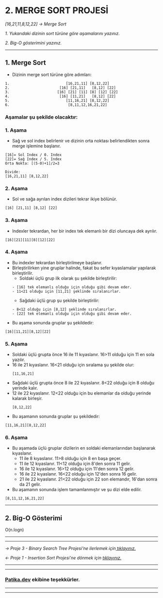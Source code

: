 # **2. MERGE SORT PROJESİ**
*[16,21,11,8,12,22] -> Merge Sort*

*1.* *Yukarıdaki dizinin sort türüne göre aşamalarını yazınız.*

*2.* *Big-O gösterimini yazınız.*

---
## 1. **Merge Sort**
* Dizinin merge sort türüne göre adımları:
```
1.                          [16,21,11] [8,12,22]
2.                       [16] [21,11]   [8,12] [22]
3.                      [16] [21] [11] [8] [12] [22]
4.                       [16] [11,21]   [8,12] [22]
5.                          [11,16,21] [8,12,22]
6.                           [8,11,12,16,21,22]
```

### **Aşamalar şu şekilde olacaktır:**
### **1. Aşama**
* Sağ ve sol index belirlenir ve dizinin orta noktası belirlendikten sonra merge işlemine başlanır.
```
[16]= Sol Index / 0. Index
[22]= Sağ Index / 5. Index
Orta Nokta: [(5-0)+1]/2=3

Divide:
[16,21,11] [8,12,22]
```
### **2. Aşama**
* Sol ve sağa ayrılan index dizileri tekrar ikiye bölünür.
```
[16] [21,11] [8,12] [22]
```
### **3. Aşama**
* Indexler tekrardan, her bir index tek elemanlı bir dizi oluncaya dek ayrılır.
```
[16][21][11][8][12][22]
```
### **4. Aşama**
* Bu indexler tekrardan birleştirilmeye başlanır.
* Birleştirilirken yine gruplar halinde, fakat bu sefer kıyaslamalar yapılarak birleştirilir.
    * Soldaki üçlü grup ilk olarak şu şekilde birleştirilir:
    ```
    - [16] tek elemanlı olduğu için olduğu gibi devam eder.
    - 11<21 olduğu için [11,21] şeklinde sıralanırlar.
    ```
    * Sağdaki üçlü grup şu şekilde birleştirilir:
    ```
    - 8<12 olduğu için [8,12] şeklinde sıralanırlar.
    - [22] tek elemanlı olduğu için olduğu gibi devam eder.
    ```
* Bu aşama sonunda gruplar şu şekildedir:
```
[16][11,21][8,12][22]
```
### **5. Aşama**
* Soldaki üçlü grupta önce 16 ile 11 kıyaslanır. 16>11 olduğu için 11 en sola yazılır.
* 16 ile 21 kıyaslanır. 16<21 olduğu için sıralama şu şekilde olur:
    ```
    [11,16,21]
    ```
* Sağdaki üçlü grupta önce 8 ile 22 kıyaslanır. 8<22 olduğu için 8 olduğu yerinde kalır.
* 12 ile 22 kıyaslanır. 12<22 olduğu için bu elemanlar da olduğu yerinde kalarak birleşir.
    ```
    [8,12,22]
    ```
* Bu aşamanın sonunda gruplar şu şekildedir:
```
[11,16,21][8,12,22]
```
### **6. Aşama**
* Bu aşamada üçlü gruplar dizilerin en soldaki elemanlarından başlanarak kıyaslanır.
    * 11 ile 8 kıyaslanır. 11>8 olduğu için 8 en başa geçer.
    * 11 ile 12 kıyaslanır. 11<12 olduğu için 8'den sonra 11 gelir.
    * 16 ile 12 kıyaslanır. 16>12 olduğu için 11'den sonra 12 gelir.
    * 16 ile 22 kıyaslanır. 16<22 olduğu için 12'den sonra 16 gelir.
    * 21 ile 22 kıyaslanır. 21<22 olduğu için 22 son elemandır, 16'dan sonra da 21 gelir.
* Bu aşamanın sonunda işlem tamamlanmıştır ve şu dizi elde edilir.
```
[8,11,12,16,21,22]
```

---

## 2. **Big-O Gösterimi**
O(n.logn)

---
---
*-> Proje 3 - Binary Search Tree Projesi'ne ilerlemek için[ tıklayınız.](https://github.com/ufuk-ceritli/Veri_Yapilari_ve_Algoritmalar/blob/main/Proje%203%20-%20Binary%20Search%20Tree.md)*

*<- Proje 1 - Insertion Sort Projesi'ne dönmek için [tıklayınız.](https://github.com/ufuk-ceritli/Veri_Yapilari_ve_Algoritmalar/blob/main/Proje%201%20-%20Insertion%20Sort.md)*

---
---
### **[Patika.dev](https://app.patika.dev/) ekibine teşekkürler.**
---
---